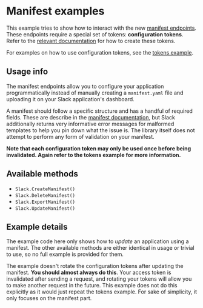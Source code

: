 # Manifest examples

This example tries to show how to interact with the
new [manifest endpoints](https://api.slack.com/reference/manifests#manifest_apis). These endpoints require a special set
of tokens: **configuration tokens**. Refer to
the [relevant documentation](https://api.slack.com/authentication/config-tokens) for how to create these tokens.

For examples on how to use configuration tokens, see the [tokens example](../tokens).

## Usage info

The manifest endpoints allow you to configure your application programmatically instead of manually creating
a `manifest.yaml` file and uploading it on your Slack application's dashboard.

A manifest should follow a specific structure and has a handful of required fields. These are describe in
the [manifest documentation](https://api.slack.com/reference/manifests#fields), but Slack additionally returns very
informative error messages for malformed templates to help you pin down what the issue is. The library itself does not
attempt to perform any form of validation on your manifest.

**Note that each configuration token may only be used once before being invalidated. Again refer to the tokens example
for more information.**

## Available methods

- ``Slack.CreateManifest()``
- ``Slack.DeleteManifest()``
- ``Slack.ExportManifest()``
- ``Slack.UpdateManifest()``

## Example details

The example code here only shows how to _update_ an application using a manifest. The other available methods are either
identical in usage or trivial to use, so no full example is provided for them.

The example doesn't rotate the configuration tokens after updating the manifest. **You should almost always do this**.
Your access token is invalidated after sending a request, and rotating your tokens will allow you to make another
request in the future. This example does not do this explicitly as it would just repeat the tokens example. For sake of
simplicity, it only focuses on the manifest part.
